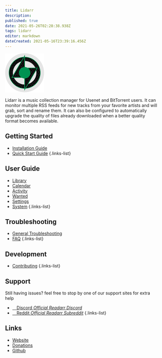 ```yaml
---
title: Lidarr
description: 
published: true
date: 2021-05-26T02:28:38.938Z
tags: lidarr
editor: markdown
dateCreated: 2021-05-16T23:39:16.456Z
---
```


![128.png](/assets/lidarr/128.png)

Lidarr is a music collection manager for Usenet and BitTorrent users. It can monitor multiple RSS feeds for new tracks from your favorite artists and will grab, sort and rename them. It can also be configured to automatically upgrade the quality of files already downloaded when a better quality format becomes available.

## Getting Started
- [Installation Guide](/lidarr/installation)
- [Quick Start Guide](/lidarr/quick-start-guide)
{.links-list}

## User Guide
- [Library](/lidarr/library)
- [Calendar](/lidarr/calendar)
- [Activity](/lidarr/activity)
- [Wanted](/lidarr/wanted)
- [Settings](/lidarr/settings)
- [System](/lidarr/system)
{.links-list}

## Troubleshooting
- [General Troubleshooting](/lidarr/troubleshooting)
- [FAQ](/lidarr/faq)
{.links-list}

## Development
- [Contributing](/lidarr/contributing)
{.links-list}

## Support
Still having issues? feel free to stop by one of our support sites for extra help

- [<i class="fab fa-discord"></i>&emsp;Discord *Official Readarr Discord*](https://lidarr.audio/discord)
- [<i class="fab fa-reddit"></i>&emsp;Reddit *Official Readarr Subreddit*](https://reddit.com/r/readarr)
{.links-list}

## Links
- [Website](https://lidarr.audio)
- [Donations](https://opencollective.com/lidarr)
- [Github](https://github.com/lidarr/lidarr)